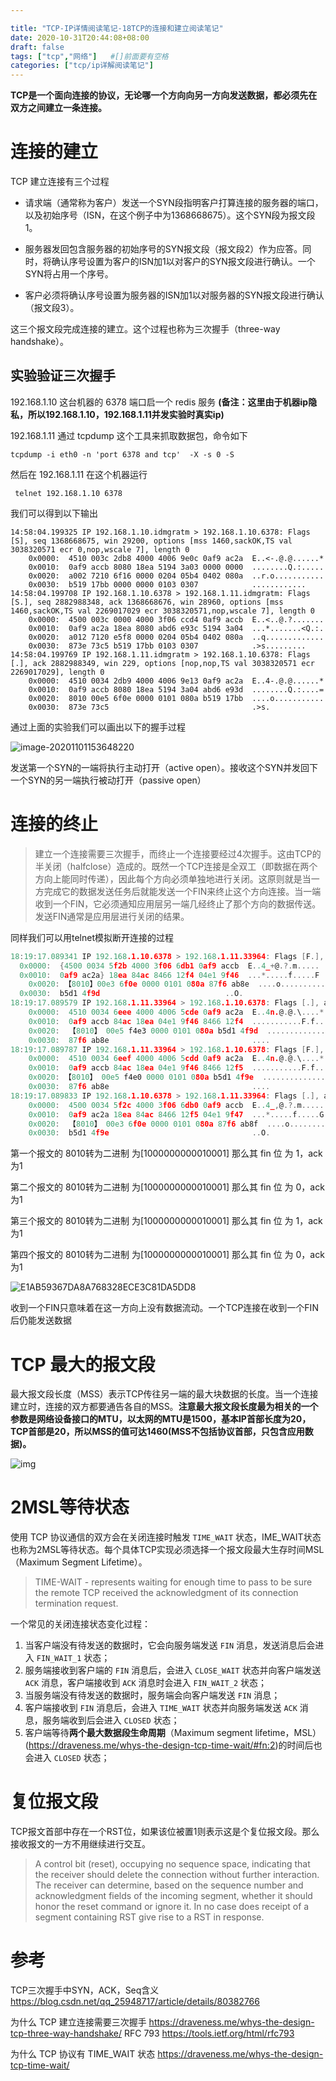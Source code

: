 ```yaml
---

title: "TCP-IP详情阅读笔记-18TCP的连接和建立阅读笔记"
date: 2020-10-31T20:44:08+08:00
draft: false
tags: ["tcp","网络"]   #[]前面要有空格
categories: ["tcp/ip详解阅读笔记"]
---
```


**TCP是一个面向连接的协议，无论哪一个方向向另一方向发送数据，都必须先在双方之间建立一条连接。**

# 连接的建立

TCP 建立连接有三个过程

- 请求端（通常称为客户）发送一个SYN段指明客户打算连接的服务器的端口，以及初始序号（ISN，在这个例子中为1368668675）。这个SYN段为报文段1。

- 服务器发回包含服务器的初始序号的SYN报文段（报文段2）作为应答。同时，将确认序号设置为客户的ISN加1以对客户的SYN报文段进行确认。一个SYN将占用一个序号。

- 客户必须将确认序号设置为服务器的ISN加1以对服务器的SYN报文段进行确认（报文段3）。

这三个报文段完成连接的建立。这个过程也称为三次握手（three-way handshake）。

## 实验验证三次握手

192.168.1.10 这台机器的 6378 端口启一个 redis 服务 **(备注：这里由于机器ip隐私，所以192.168.1.10，192.168.1.11并发实验时真实ip)**

192.168.1.11 通过 tcpdump 这个工具来抓取数据包，命令如下

```shell
tcpdump -i eth0 -n 'port 6378 and tcp'  -X -s 0 -S
```

然后在 192.168.1.11 在这个机器运行

```shell
 telnet 192.168.1.10 6378
```
我们可以得到以下输出

```
14:58:04.199325 IP 192.168.1.10.idmgratm > 192.168.1.10.6378: Flags [S], seq 1368668675, win 29200, options [mss 1460,sackOK,TS val 3038320571 ecr 0,nop,wscale 7], length 0
	0x0000:  4510 003c 2db8 4000 4006 9e0c 0af9 ac2a  E..<-.@.@......*
	0x0010:  0af9 accb 8080 18ea 5194 3a03 0000 0000  ........Q.:.....
	0x0020:  a002 7210 6f16 0000 0204 05b4 0402 080a  ..r.o...........
	0x0030:  b519 17bb 0000 0000 0103 0307            ............
14:58:04.199708 IP 192.168.1.10.6378 > 192.168.1.11.idmgratm: Flags [S.], seq 2882988348, ack 1368668676, win 28960, options [mss 1460,sackOK,TS val 2269017029 ecr 3038320571,nop,wscale 7], length 0
	0x0000:  4500 003c 0000 4000 3f06 ccd4 0af9 accb  E..<..@.?.......
	0x0010:  0af9 ac2a 18ea 8080 abd6 e93c 5194 3a04  ...*.......<Q.:.
	0x0020:  a012 7120 e5f8 0000 0204 05b4 0402 080a  ..q.............
	0x0030:  873e 73c5 b519 17bb 0103 0307            .>s.........
14:58:04.199769 IP 192.168.1.11.idmgratm > 192.168.1.10.6378: Flags [.], ack 2882988349, win 229, options [nop,nop,TS val 3038320571 ecr 2269017029], length 0
	0x0000:  4510 0034 2db9 4000 4006 9e13 0af9 ac2a  E..4-.@.@......*
	0x0010:  0af9 accb 8080 18ea 5194 3a04 abd6 e93d  ........Q.:....=
	0x0020:  8010 00e5 6f0e 0000 0101 080a b519 17bb  ....o...........
	0x0030:  873e 73c5                                .>s.
```

通过上面的实验我们可以画出以下的握手过程

![image-20201101153648220](./image-20201101153648220.png)

发送第一个SYN的一端将执行主动打开（active open）。接收这个SYN并发回下一个SYN的另一端执行被动打开（passive open）



#  连接的终止

> 建立一个连接需要三次握手，而终止一个连接要经过4次握手。这由TCP的半关闭（halfclose）造成的。既然一个TCP连接是全双工（即数据在两个方向上能同时传递），因此每个方向必须单独地进行关闭。这原则就是当一方完成它的数据发送任务后就能发送一个FIN来终止这个方向连接。当一端收到一个FIN，它必须通知应用层另一端几经终止了那个方向的数据传送。发送FIN通常是应用层进行关闭的结果。

同样我们可以用telnet模拟断开连接的过程

```go
18:19:17.089341 IP 192.168.1.10.6378 > 192.168.1.11.33964: Flags [F.], seq 2221282036, ack 81895238, win 227, options [nop,nop,TS val 2281089934 ecr 3050393501], length 0
  0x0000:  {4500 0034 5f2b 4000 3f06 6db1 0af9 accb  E..4_+@.?.m.....
  0x0010:  0af9 ac2a} 18ea 84ac 8466 12f4 04e1 9f46  ...*.....f.....F
	0x0020: 【8010】00e3 6f0e 0000 0101 080a 87f6 ab8e  ....o...........
  0x0030:  b5d1 4f9d                            ..O.
18:19:17.089579 IP 192.168.1.11.33964 > 192.168.1.10.6378: Flags [.], ack 2221282036, win 229, options [nop,nop,TS val 3050393501 ecr 2281089934], length 0
	0x0000:  4510 0034 6eee 4000 4006 5cde 0af9 ac2a  E..4n.@.@.\....*
	0x0010:  0af9 accb 84ac 18ea 04e1 9f46 8466 12f4  ...........F.f..
	0x0020:  【8010】 00e5 f4e3 0000 0101 080a b5d1 4f9d  ..............O.
	0x0030:  87f6 ab8e                                ....
18:19:17.089787 IP 192.168.1.11.33964 > 192.168.1.10.6378: Flags [F.], seq 81895238, ack 2221282037, win 229, options [nop,nop,TS val 3050393502 ecr 2281089934], length 0
	0x0000:  4510 0034 6eef 4000 4006 5cdd 0af9 ac2a  E..4n.@.@.\....*
	0x0010:  0af9 accb 84ac 18ea 04e1 9f46 8466 12f5  ...........F.f..
	0x0020: 【8010】 00e5 f4e0 0000 0101 080a b5d1 4f9e  ..............O.
	0x0030:  87f6 ab8e                                ....
18:19:17.089833 IP 192.168.1.10.6378 > 192.168.1.11.33964: Flags [.], ack 81895239, win 227, options [nop,nop,TS val 2281089935 ecr 3050393502], length 0
	0x0000:  4500 0034 5f2c 4000 3f06 6db0 0af9 accb  E..4_,@.?.m.....
	0x0010:  0af9 ac2a 18ea 84ac 8466 12f5 04e1 9f47  ...*.....f.....G
	0x0020:  【8010】 00e3 6f0e 0000 0101 080a 87f6 ab8f  ....o...........
	0x0030:  b5d1 4f9e                                ..O.


```

第一个报文的 8010转为二进制 为[1000000000010001] 那么其 fin 位 为 1，ack 为1 

第二个报文的 8010转为二进制 为[1000000000010001] 那么其 fin 位 为 0，ack 为1 

第三个报文的 8010转为二进制 为[1000000000010001] 那么其 fin 位 为 1，ack 为1 

第四个报文的 8010转为二进制 为[1000000000010001] 那么其 fin 位 为 0，ack 为1 

![E1AB59367DA8A768328ECE3C81DA5DD8](./E1AB59367DA8A768328ECE3C81DA5DD8.png)



​            收到一个FIN只意味着在这一方向上没有数据流动。一个TCP连接在收到一个FIN后仍能发送数据



# TCP 最大的报文段 

最大报文段长度（MSS）表示TCP传往另一端的最大块数据的长度。当一个连接建立时，连接的双方都要通告各自的MSS。**注意最大报文段长度最为相关的一个参数是网络设备接口的MTU，以太网的MTU是1500，基本IP首部长度为20，TCP首部是20，所以MSS的值可达1460(MSS不包括协议首部，只包含应用数据)。**



![img](./20160403234524091.png)



# 2MSL等待状态

使用 TCP 协议通信的双方会在关闭连接时触发 `TIME_WAIT` 状态，IME_WAIT状态也称为2MSL等待状态。每个具体TCP实现必须选择一个报文段最大生存时间MSL（Maximum Segment Lifetime）。

>TIME-WAIT - represents waiting for enough time to pass to be sure the remote TCP received the acknowledgment of its connection termination request.




一个常见的关闭连接状态变化过程：

1. 当客户端没有待发送的数据时，它会向服务端发送 `FIN` 消息，发送消息后会进入 `FIN_WAIT_1` 状态；
2. 服务端接收到客户端的 `FIN` 消息后，会进入 `CLOSE_WAIT` 状态并向客户端发送 `ACK` 消息，客户端接收到 `ACK` 消息时会进入 `FIN_WAIT_2` 状态；
3. 当服务端没有待发送的数据时，服务端会向客户端发送 `FIN` 消息；
4. 客户端接收到 `FIN` 消息后，会进入 `TIME_WAIT` 状态并向服务端发送 `ACK` 消息，服务端收到后会进入 `CLOSED` 状态；
5. 客户端等待**两个最大数据段生命周期**（Maximum segment lifetime，MSL）(https://draveness.me/whys-the-design-tcp-time-wait/#fn:2)的时间后也会进入 `CLOSED` 状态；



# 复位报文段

TCP报文首部中存在一个RST位，如果该位被置1则表示这是个复位报文段。那么接收报文的一方不用继续进行交互。

> A control bit (reset), occupying no sequence space, indicating that the receiver should delete the connection without further
>interaction.  The receiver can determine, based on the  sequence number and acknowledgment fields of the incoming
> segment, whether it should honor the reset command or ignore    it.  In no case does receipt of a segment containing RST give rise to a RST in response.       



# 参考 
TCP三次握手中SYN，ACK，Seq含义 https://blog.csdn.net/qq_25948717/article/details/80382766

为什么 TCP 建立连接需要三次握手  https://draveness.me/whys-the-design-tcp-three-way-handshake/
RFC 793 https://tools.ietf.org/html/rfc793

 为什么 TCP 协议有 TIME_WAIT 状态 https://draveness.me/whys-the-design-tcp-time-wait/